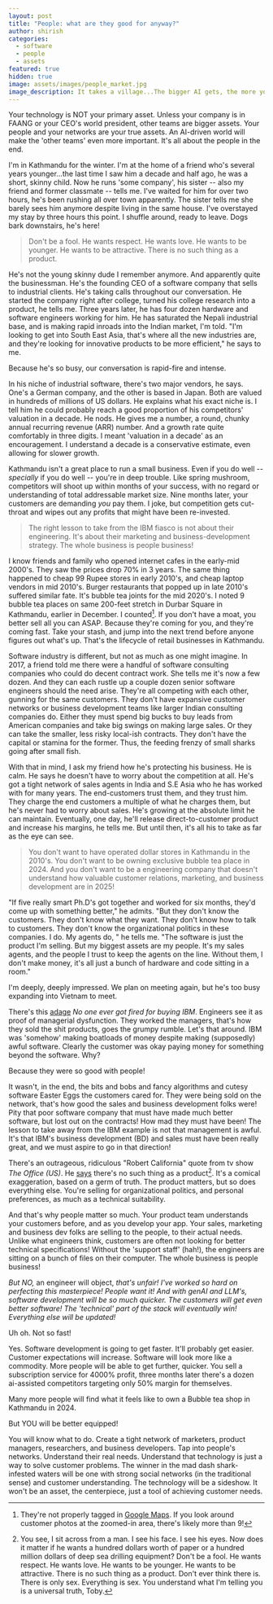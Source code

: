 ```yaml
---
layout: post
title: "People: what are they good for anyway?"
author: shirish
categories:
  - software
  - people
  - assets
featured: true
hidden: true
image: assets/images/people_market.jpg
image_description: It takes a village...The bigger AI gets, the more you gotta count on your people. Image lovingly handcrafted in my Kindle Scribe.
---
```

Your technology is NOT your primary asset. Unless your company is in FAANG or your CEO's world president, other teams are bigger assets. Your people and your networks are your true assets. 
An AI-driven world will make the 'other teams' even more important. It's all about the people in the end.

I'm in Kathmandu for the winter. I'm at the home of a friend who's several years younger...the last time I saw him a decade and half ago, he was a short, skinny child. Now he runs 'some company', his sister -- also my friend and former classmate -- tells me. I've waited for him for over two hours, he's been rushing all over town apparently. The sister tells me she barely sees him anymore despite living in the same house. I've overstayed my stay by three hours this point. I shuffle around, ready to leave. Dogs bark downstairs, he's here!


<aside class="pquote">
    <blockquote>
        <p> Don't be a fool. He wants respect. He wants love. He wants to be younger. He wants to be attractive. There is no such thing as a product.</p>
    </blockquote>
</aside>


He's not the young skinny dude I remember anymore. And apparently quite the businessman. He's the founding CEO of a software company that sells to industrial clients. He's taking calls throughout our conversation. He started the company right after college, turned his college research into a product, he tells me. Three years later, he has four dozen hardware and software engineers working for him. He has saturated the Nepali industrial base, and is making rapid inroads into the Indian market, I'm told. "I'm looking to get into South East Asia, that's where all the new industries are, and they're looking for innovative products to be more efficient," he says to me.

Because he's so busy, our conversation is rapid-fire and intense.

In his niche of industrial software, there's two major vendors, he says. One's a German company, and the other is based in Japan. Both are valued in hundreds of millions of US dollars. He explains what his exact niche is. I tell him he could probably reach a good proportion of his competitors' valuation in a decade. He nods. He gives me a number, a round, chunky annual recurring revenue (ARR) number. And a growth rate quite comfortably in three digits. I meant 'valuation in a decade' as an encouragement. I understand a decade is a conservative estimate, even allowing for slower growth.

Kathmandu isn't a great place to run a small business. Even if you do well -- _specially_ if you do well -- you're in deep trouble. Like spring mushroom, competitors will shoot up within months of your success, with no regard or understanding of total addressable market size. Nine months later, your customers are demanding _you_ pay them. I joke, but competition gets cut-throat and wipes out any profits that might have been re-invested.

<aside class="pquote">
    <blockquote>
        <p> The right lesson to take from the IBM fiasco is not about their engineering. It's about their marketing and business-development strategy. The whole business is people business!</p>
    </blockquote>
</aside>

I know friends and family who opened internet cafes in the early-mid 2000's. They saw the prices drop 70% in 3 years. The same thing happened to cheap 99 Rupee stores in early 2010's, and cheap laptop vendors in mid 2010's. Burger restaurants that popped up in late 2010's suffered similar fate. It's bubble tea joints for the mid 2020's. I noted 9 bubble tea places on same 200-feet stretch in Durbar Square in Kathmandu, earlier in December. I counted[^1]. If you don't have a moat, you better sell all you can ASAP. Because they're coming for you, and they're coming fast. Take your stash, and jump into the next trend before anyone figures out what's up. That's the lifecycle of retail businesses in Kathmandu.

[^1]: They're not properly tagged in [Google Maps](https://www.google.com/maps/@27.7037591,85.3082163,20.67z?entry=ttu&g_ep=EgoyMDI1MDIxMi4wIKXMDSoASAFQAw%3D%3D). If you look around customer photos at the zoomed-in area, there's likely more than 9!

Software industry is different, but not as much as one might imagine. In 2017, a friend told me there were a handful of software consulting companies who could do decent contract work. She tells me it's now a few dozen. And they can each rustle up a couple dozen senior software engineers should the need arise. They're all competing with each other, gunning for the same customers. They don't have expansive customer networks or business development teams like larger Indian consulting companies do. Either they must spend big bucks to buy leads from American companies and take big swings on making large sales. Or they can take the smaller, less risky local-ish contracts. They don't have the capital or stamina for the former. Thus, the feeding frenzy of small sharks going after small fish.

With that in mind, I ask my friend how he's protecting his business. He is calm. He says he doesn't have to worry about the competition at all. He's got a tight network of sales agents in India and S.E Asia who he has worked with for many years. The end-customers trust them, and they trust him. They charge the end customers a multiple of what he charges them, but he's never had to worry about sales. He's growing at the absolute limit he can maintain. Eventually, one day, he'll release direct-to-customer product and increase his margins, he tells me. But until then, it's all his to take as far as the eye can see.

<aside class="pquote">
    <blockquote>
        <p> You don't want to have operated dollar stores in Kathmandu in the 2010's. You don't want to be owning exclusive bubble tea place in 2024. And you don't want to be a engineering company that doesn't understand how valuable customer relations, marketing, and business development are in 2025!</p>
    </blockquote>
</aside>

"If five really smart Ph.D's got together and worked for six months, they'd come up with something better," he admits. "But they don't know the customers. They don't know what they want. They don't know how to talk to customers. They don't know the organizational politics in these companies. I do. My agents do, " he tells me. "The software is just the product I'm selling. But my biggest assets are my people. It's my sales agents, and the people I trust to keep the agents on the line. Without them, I don't make money, it's all just a bunch of hardware and code sitting in a room."

I'm deeply, deeply impressed. We plan on meeting again, but he's too busy expanding into Vietnam to meet.

There's this [adage](https://www.lemonedge.com/blog/why-no-one-ever-got-fired-for-buying-ibm-is-no-longer-true) _No one ever got fired for buying IBM_. Engineers see it as proof of managerial dysfunction. They worked the managers, that's how they sold the shit products, goes the grumpy rumble. Let's that around. IBM was 'somehow' making boatloads of money despite making (supposedly) awful software. Clearly the customer was okay paying money for something beyond the software. Why? 

Because they were so good with people! 

It wasn't, in the end, the bits and bobs and fancy algorithms and cutesy software Easter Eggs the customers cared for. They were being sold on the network, that's how good the sales and business development folks were! Pity that poor software company that must have made much better software, but lost out on the contracts! How mad they must have been! The lesson to take away from the IBM example is not that management is awful. It's that IBM's business development (BD) and sales must have been really great, and we must aspire to go in that direction!

There's an outrageous, ridiculous "Robert California" quote from tv show _The Office (US)_. He [says](https://www.quotes.net/show-quote/62266) there's no such thing as a product[^2]. It's a comical exaggeration, based on a germ of truth. The product matters, but so does everything else. You're selling for organizational politics, and personal preferences, as much as a technical suitability.

And that's why people matter so much. Your product team understands your customers before, and as you develop your app. Your sales, marketing and business dev folks are selling to the people, to their actual needs. Unlike what engineers think, customers are often not looking for better technical specifications! Without the 'support staff' (hah!), the engineers are sitting on a bunch of files on their computer. The whole business is people business!

_But NO,_ an engineer will object, _that's unfair! I've worked so hard on perfecting this masterpiece! People want it! And with genAI and LLM's, software development will be so much quicker. The customers will get even better software! The 'technical' part of the stack will eventually win! Everything else will be updated!_

Uh oh. Not so fast!

Yes. Software development is going to get faster. It'll probably get easier. Customer expectations will increase. Software will look more like a commodity. More people will be able to get further, quicker. You sell a subscription service for 4000% profit, three months later there's a dozen ai-assisted competitors targeting only 50% margin for themselves.

Many more people will find what it feels like to own a Bubble tea shop in Kathmandu in 2024.

But YOU will be better equipped!

You will know what to do. Create a tight network of marketers, product managers, researchers, and business developers. Tap into people's networks. Understand their real needs. Understand that technology is just a way to solve customer problems. The winner in the mad dash shark-infested waters will be one with strong social networks (in the traditional sense) and customer understanding. The technology will be a sideshow. It won't be an asset, the centerpiece, just a tool of achieving customer needs.

[^2]: You see, I sit across from a man. I see his face. I see his eyes. Now does it matter if he wants a hundred dollars worth of paper or a hundred million dollars of deep sea drilling equipment? Don't be a fool. He wants respect. He wants love. He wants to be younger. He wants to be attractive. There is no such thing as a product. Don't ever think there is. There is only sex. Everything is sex. You understand what I'm telling you is a universal truth, Toby.